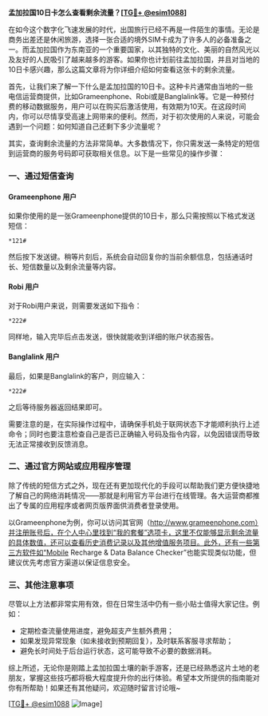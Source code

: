 **孟加拉国10日卡怎么查看剩余流量？[[TG💪+ @esim1088](https://t.me/s/esim1088)]**

在如今这个数字化飞速发展的时代，出国旅行已经不再是一件陌生的事情。无论是商务出差还是休闲旅游，选择一张合适的境外SIM卡成为了许多人的必备准备之一。而孟加拉国作为东南亚的一个重要国家，以其独特的文化、美丽的自然风光以及友好的人民吸引了越来越多的游客。如果你也计划前往孟加拉国，并且对当地的10日卡感兴趣，那么这篇文章将为你详细介绍如何查看这张卡的剩余流量。

首先，让我们来了解一下什么是孟加拉国的10日卡。这种卡片通常由当地的一些电信运营商提供，比如Grameenphone、Robi或是Banglalink等。它是一种预付费的移动数据服务，用户可以在购买后激活使用，有效期为10天。在这段时间内，你可以尽情享受高速上网带来的便利。然而，对于初次使用的人来说，可能会遇到一个问题：如何知道自己还剩下多少流量呢？

其实，查询剩余流量的方法非常简单。大多数情况下，你只需发送一条特定的短信到运营商的服务号码即可获取相关信息。以下是一些常见的操作步骤：

### 一、通过短信查询

#### Grameenphone 用户
如果你使用的是一张Grameenphone提供的10日卡，那么只需按照以下格式发送短信：
```
*121#
```
然后按下发送键。稍等片刻后，系统会自动回复你的当前余额信息，包括通话时长、短信数量以及剩余流量等内容。

#### Robi 用户
对于Robi用户来说，则需要发送如下指令：
```
*222#
```
同样地，输入完毕后点击发送，很快就能收到详细的账户状态报告。

#### Banglalink 用户
最后，如果是Banglalink的客户，则应输入：
```
*222#
```
之后等待服务器返回结果即可。

需要注意的是，在实际操作过程中，请确保手机处于联网状态下才能顺利执行上述命令；同时也要注意检查自己是否已正确输入号码及指令内容，以免因错误而导致无法正常接收到反馈消息。

### 二、通过官方网站或应用程序管理

除了传统的短信方式之外，现在还有更加现代化的手段可以帮助我们更方便快捷地了解自己的网络消耗情况——那就是利用官方平台进行在线管理。各大运营商都推出了专属的应用程序或者网页版界面供消费者登录使用。

以Grameenphone为例，你可以访问其官网（http://www.grameenphone.com）并注册账号后，在个人中心里找到“我的套餐”选项卡，这里不仅能够显示剩余流量的具体数值，还可以查看历史消费记录以及其他增值服务项目。此外，还有一些第三方软件如“Mobile Recharge & Data Balance Checker”也能实现类似功能，但建议优先考虑官方渠道以保证信息安全。

### 三、其他注意事项

尽管以上方法都非常实用有效，但在日常生活中仍有一些小贴士值得大家记住。例如：
- 定期检查流量使用进度，避免超支产生额外费用；
- 如果发现异常现象（如未接收到预期回复），及时联系客服寻求帮助；
- 避免长时间处于后台运行状态，这可能导致不必要的数据消耗。

综上所述，无论你是刚踏上孟加拉国土壤的新手游客，还是已经熟悉这片土地的老朋友，掌握这些技巧都将极大程度提升你的出行体验。希望本文所提供的指南能对你有所帮助！如果还有其他疑问，欢迎随时留言讨论哦~

[[TG💪+ @esim1088](https://t.me/s/esim1088) ![Image](https://i.postimg.cc/4NQfJmqS/Snipaste-2025-05-13-00-14-12.png)]